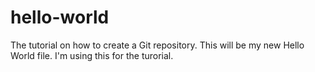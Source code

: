 # hello-world
The tutorial on how to create a Git repository.
This will be my new Hello World file. I'm using this for the turorial.
